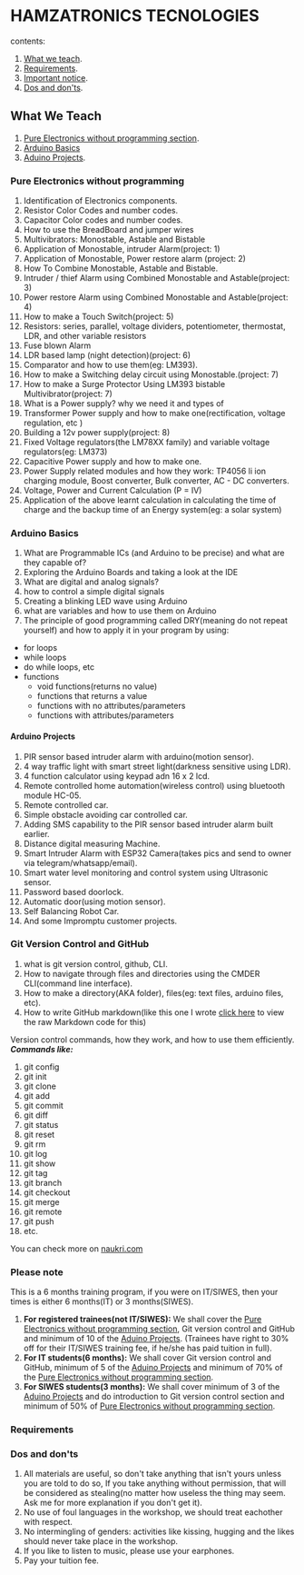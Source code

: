 # HAMZATRONICS TECNOLOGIES

contents:

1. [What we teach](#what-we-teach).
1. [Requirements](#requirements).
1. [Important notice](#please-note).
1. [Dos and don'ts](#dos-and-donts).

## What We Teach

1. [Pure Electronics without programming section](#pure-electronics-without-programming).
1. [Arduino Basics](#arduino-basics)
1. [Aduino Projects](#arduino-projects).

### Pure Electronics without programming

1. Identification of Electronics components.
1. Resistor Color Codes and number codes.
1. Capacitor Color codes and number codes.
1. How to use the BreadBoard and jumper wires
1. Multivibrators: Monostable, Astable and Bistable
1. Application of Monostable, intruder Alarm(project: 1)
1. Application of Monostable, Power restore alarm (project: 2)
1. How To Combine Monostable, Astable and Bistable.
1. Intruder / thief Alarm using Combined Monostable and Astable(project: 3)
1. Power restore Alarm using Combined Monostable and Astable(project: 4)
1. How to make a Touch Switch(project: 5)
1. Resistors: series, parallel, voltage dividers, potentiometer, thermostat, LDR, and other variable resistors
1. Fuse blown Alarm
1. LDR based lamp (night detection)(project: 6)
1. Comparator and how to use them(eg: LM393).
1. How to make a Switching delay circuit using Monostable.(project: 7)
1. How to make a Surge Protector Using LM393 bistable Multivibrator(project: 7)
1. What is a Power supply? why we need it and types of
1. Transformer Power supply and how to make one(rectification, voltage regulation, etc )
1. Building a 12v power supply(project: 8)
1. Fixed Voltage regulators(the LM78XX family) and variable voltage regulators(eg: LM373)
1. Capacitive Power supply and how to make one.
1. Power Supply related modules and how they work: TP4056 li ion charging module, Boost converter, Bulk converter, AC - DC converters.
1. Voltage, Power and Current Calculation (P = IV)
1. Application of the above learnt calculation in calculating the time of charge and the backup time of an Energy system(eg: a solar system)

### Arduino Basics

1. What are Programmable ICs (and Arduino to be precise) and what are they capable of?
1. Exploring the Arduino Boards and taking a look at the IDE
1. What are digital and analog signals?
1. how to control a simple digital signals
1. Creating a blinking LED wave using Arduino
1. what are variables and how to use them on Arduino
1. The principle of good programming called DRY(meaning do not repeat yourself) and how to apply it in your program by using:

- for loops
- while loops
- do while loops, etc
- functions
  - void functions(returns no value)
  - functions that returns a value
  - functions with no attributes/parameters
  - functions with attributes/parameters

#### Arduino Projects

1. PIR sensor based intruder alarm with arduino(motion sensor).
1. 4 way traffic light with smart street light(darkness sensitive using LDR).
1. 4 function calculator using keypad adn 16 x 2 lcd.
1. Remote controlled home automation(wireless control) using bluetooth module HC-05.
1. Remote controlled car.
1. Simple obstacle avoiding car controlled car.
1. Adding SMS capability to the PIR sensor based intruder alarm built earlier.
1. Distance digital measuring Machine.
1. Smart Intruder Alarm with ESP32 Camera(takes pics and send to owner via telegram/whatsapp/email).
1. Smart water level monitoring  and control system using Ultrasonic sensor.
1. Password based doorlock.
1. Automatic door(using motion sensor).
1. Self Balancing Robot Car.
1. And some Impromptu customer projects.

### Git Version Control and GitHub

1. what is git version control, github, CLI.
1. How to navigate through files and directories using the CMDER CLI(command line interface).
1. How to make a directory(AKA folder), files(eg: text files, arduino files, etc).
1. How to write GitHub markdown(like this one I wrote [click here](https://raw.githubusercontent.com/EngineerHamziey/-Hamzatronics_Technologies_Training/master/README.md) to view the raw Markdown code for this)

Version control commands, how they work, and how to use them efficiently. ***Commands like:***

1. git config
1. git init
1. git clone
1. git add
1. git commit
1. git diff
1. git status
1. git reset
1. git rm
1. git log
1. git show
1. git tag
1. git branch
1. git checkout
1. git merge
1. git remote
1. git push
1. etc.

You can check more on [naukri.com](https://www.naukri.com/learning/articles/git-commands-with-examples/)

### Please note

This is a 6 months training program, if you were on IT/SIWES, then your times is either 6 months(IT) or 3 months(SIWES).

1. **For registered trainees(not IT/SIWES):** We shall cover the [Pure Electronics without programming section](#pure-electronics-without-programming), Git version control and GitHub and minimum of 10 of the [Aduino Projects](#arduino-projects). (Trainees have right to 30% off for their IT/SIWES training fee, if he/she has paid tuition in full).
1. **For IT students(6 months):** We shall cover Git version control and GitHub, minimum of 5 of the [Aduino Projects](#arduino-projects) and minimum of 70% of the [Pure Electronics without programming section](#pure-electronics-without-programming).
1. **For SIWES students(3 months):** We shall cover minimum of 3 of the [Aduino Projects](#arduino-projects) and do introduction to Git version control section and  minimum of 50% of [Pure Electronics without programming section](#pure-electronics-without-programming).

### Requirements

### Dos and don'ts

1. All materials are useful, so don't take anything that isn't yours unless you are told to do so, If you take anything without permission, that will be considered as stealing(no matter how useless the thing may seem. Ask me for more explanation if you don't get it).
1. No use of foul languages in the workshop, we should treat eachother with respect.
1. No intermingling of genders: activities like kissing, hugging and the likes should never take place in the workshop.
1. If you like to listen to music, please use your earphones.
1. Pay your tuition fee.
